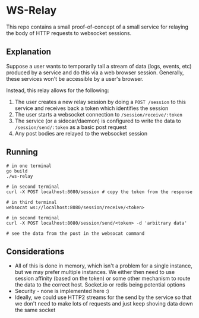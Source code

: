 # WS-Relay

This repo contains a small proof-of-concept of a small service for relaying the body of HTTP requests to websocket sessions.

## Explanation

Suppose a user wants to temporarily tail a stream of data (logs, events, etc) produced by a service and do this via a web browser session. Generally, these services won't be accessible by a user's browser.

Instead, this relay allows for the following:

1. The user creates a new relay session by doing a `POST /session` to this service and receives back a token which identifies the session
2. The user starts a websocket connection to `/session/receive/:token`
3. The service (or a sidecar/daemon) is configured to write the data to `/session/send/:token` as a basic post request
4. Any post bodies are relayed to the websocket session


## Running

```
# in one terminal
go build
./ws-relay

# in second terminal
curl -X POST localhost:8080/session # copy the token from the response

# in third terminal
websocat ws://localhost:8080/session/receive/<token>

# in second terminal
curl -X POST localhost:8080/session/send/<token> -d 'arbitrary data'

# see the data from the post in the websocat command
```


## Considerations

* All of this is done in memory, which isn't a problem for a single instance, but we may prefer multiple instances. We either then need to use session affinity (based on the token) or some other mechanism to route the data to the correct host. Socket.io or redis being potential options
* Security - none is implemented here :)
* Ideally, we could use HTTP2 streams for the send by the service so that we don't need to make lots of requests and just keep shoving data down the same socket

